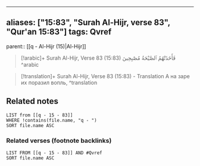 
---
aliases: ["15:83", "Surah Al-Hijr, verse 83", "Qur'an 15:83"]
tags: Qvref
---

parent:: [[q - Al-Hijr (15)|Al-Hijr]]

> [!arabic]+ Surah Al-Hijr, Verse 83 (15:83)
> <span class="quran-arabic">فَأَخَذَتْهُمُ ٱلصَّيْحَةُ مُصْبِحِينَ</span>
^arabic

> [!translation]+ Surah Al-Hijr, Verse 83 (15:83) - Translation
> А на заре их поразил вопль,
^translation



## Related notes
```dataview
LIST from [[q - 15 - 83]]
WHERE !contains(file.name, "q - ")
SORT file.name ASC
```

### Related verses (footnote backlinks)
```dataview
LIST FROM [[q - 15 - 83]] AND #Qvref
SORT file.name ASC
```


